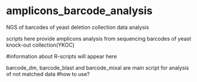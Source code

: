# amplicons_barcode_analysis
NGS of barcodes of yeast deletion collection data analysis

scripts here provide amplicons analysis from sequencing barcodes of yeast knock-out collection(YKOC)

#information about R-scripts will appear here

barcode_dm, barcode_blast and barcode_mixal are main script for analysis of not matched data
#how to use?
